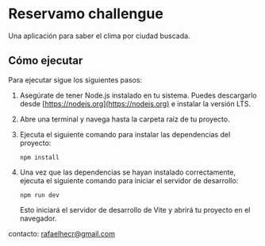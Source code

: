 # Reservamo challengue

Una aplicación para saber el clima por ciudad buscada.

## Cómo ejecutar 

Para ejecutar sigue los siguientes pasos:

1. Asegúrate de tener Node.js instalado en tu sistema. Puedes descargarlo desde [https://nodejs.org](https://nodejs.org) e instalar la versión LTS.

2. Abre una terminal y navega hasta la carpeta raíz de tu proyecto.

3. Ejecuta el siguiente comando para instalar las dependencias del proyecto:

    ```
    npm install
    ```

4. Una vez que las dependencias se hayan instalado correctamente, ejecuta el siguiente comando para iniciar el servidor de desarrollo:

    ```
    npm run dev
    ```

    Esto iniciará el servidor de desarrollo de Vite y abrirá tu proyecto en el navegador.

contacto: rafaelhecr@gmail.com
